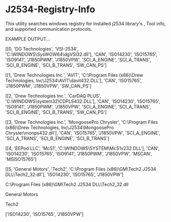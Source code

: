 # J2534-Registry-Info
This utility searches windows registry for installed j2534 library's , Tool info, and supported communication protocols. 

EXAMPLE OUTPUT...

[[0, 'DG Technologies', 'VSI-2534', 'C:\\WINDOWS\\SysWOW64\\dgVSI32.dll'], 'CAN', 'ISO14230', 'ISO15765', 'ISO9141', 'J1850PWM', 'J1850VPW', 'SCI_A_ENGINE', 'SCI_A_TRANS', 'SCI_B_ENGINE', 'SCI_B_TRANS', 'SW_CAN_PS']



[[1, 'Drew Technologies Inc.', 'AVIT', 'C:\\Program Files (x86)\\Drew Technologies, Inc\\J2534\\AVIT\\davit432.DLL'], 'CAN', 'ISO15765', 'J1850PWM', 'J1850VPW', 'SW_CAN_PS']



[[2, 'Drew Technologies Inc.', 'CarDAQ PLUS', 'C:\\WINDOWS\\system32\\CDPLS432.DLL'], 'CAN', 'ISO14230', 'ISO15765', 'ISO9141', 'J1850PWM', 'J1850VPW', 'SCI_A_ENGINE', 'SCI_A_TRANS', 'SCI_B_ENGINE', 'SCI_B_TRANS', 'SW_CAN_PS']



[[3, 'Drew Technologies Inc.', 'MongoosePro Chrysler', 'C:\\Program Files (x86)\\Drew Technologies, Inc\\J2534\\MongoosePro Chrysler\\monps432.dll'], 'CAN', 'ISO15765', 'J1850VPW', 'SCI_A_ENGINE', 'SCI_A_TRANS', 'SCI_B_ENGINE', 'SCI_B_TRANS']



[[4, 'EEPod LLC', 'McS1', 'C:\\WINDOWS\\SYSTEM\\McS1v232.DLL'], 'CAN', 'ISO14230', 'ISO15765', 'ISO9141', 'J1850PWM', 'J1850VPW', 'MSCAN', 'MSISO15765']



[[5, 'General Motors', 'Tech2', 'C:\\Program Files (x86)\\GM\\Tech2 J2534 DLL\\Tech2_32.dll'], 'ISO14230', 'ISO15765', 'J1850VPW']


C:\Program Files (x86)\GM\Tech2 J2534 DLL\Tech2_32.dll

General Motors

Tech2

['ISO14230', 'ISO15765', 'J1850VPW']
